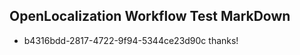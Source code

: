 ## OpenLocalization Workflow Test MarkDown
* b4316bdd-2817-4722-9f94-5344ce23d90c thanks!

<!--HONumber=Oct16_HO4-->


